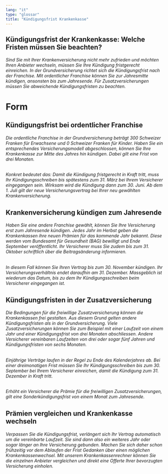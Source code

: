 ```yaml
---
lang: "it"
type: "glossar"
title: "Kündigungsfrist Krankenkasse"
---
```


## Kündigungsfrist der Krankenkasse: Welche Fristen müssen Sie beachten?

###### Sind Sie mit Ihrer Krankenversicherung nicht mehr zufrieden und möchten Ihren Anbieter wechseln, müssen Sie Ihre Kündigung fristgerecht einreichen. In der Grundversicherung richtet sich die Kündigungsfrist nach der Franchise. Mit ordentlicher Franchise können Sie zur Jahresmitte kündigen, ansonsten bis zum Jahresende. Für Zusatzversicherungen müssen Sie abweichende Kündigungsfristen zu beachten.

# Form

## Kündigungsfrist bei ordentlicher Franchise

###### Die ordentliche Franchise in der Grundversicherung beträgt 300 Schweizer Franken für Erwachsene und 0 Schweizer Franken für Kinder. Haben Sie ein entsprechendes Versicherungsmodell abgeschlossen, können Sie Ihre Krankenkasse zur Mitte des Jahres hin kündigen. Dabei gilt eine Frist von drei Monaten.

###### Konkret bedeutet das: Damit die Kündigung fristgerecht in Kraft tritt, muss Ihr Kündigungsschreiben bis spätestens zum 31. März bei Ihrem Versicherer eingegangen sein. Wirksam wird die Kündigung dann zum 30. Juni. Ab dem 1. Juli gilt der neue Versicherungsvertrag bei Ihrer neu gewählten Krankenversicherung.

## Krankenversicherung kündigen zum Jahresende

###### Haben Sie eine andere Franchise gewählt, können Sie Ihre Versicherung erst zum Jahresende kündigen. Jedes Jahr im Herbst geben die Krankenkassen ihre neuen Prämien für das kommende Jahr bekannt. Diese werden vom Bundesamt für Gesundheit (BAG) bewilligt und Ende September veröffentlicht. Ihr Versicherer muss Sie zudem bis zum 31. Oktober schriftlich über die Beitragsänderung informieren.

###### In diesem Fall können Sie Ihren Vertrag bis zum 30. November kündigen. Ihr Versicherungsverhältnis endet daraufhin am 31. Dezember. Massgeblich ist wiederum das Datum, bis zu dem Ihr Kündigungsschreiben beim Versicherer eingegangen ist.

## Kündigungsfristen in der Zusatzversicherung

###### Die Bedingungen für die freiwillige Zusatzversicherung können die Krankenkassen frei gestalten. Aus diesem Grund gelten andere Kündigungsfristen als in der Grundversicherung. Viele Zusatzversicherungen können Sie zum Beispiel mit einer Laufzeit von einem Jahr und einer Kündigungsfrist von drei Monaten abschliessen. Andere Versicherer vereinbaren Laufzeiten von drei oder sogar fünf Jahren und Kündigungsfristen von sechs Monaten.

###### Einjährige Verträge laufen in der Regel zu Ende des Kalenderjahres ab. Bei einer dreimonatigen Frist müssen Sie Ihr Kündigungsschreiben bis zum 30. September bei Ihrem Versicherer einreichen, damit die Kündigung zum 31. Dezember in Kraft tritt.

###### Erhöht ein Versicherer die Prämie für die freiwilligen Zusatzversicherungen, gilt eine Sonderkündigungsfrist von einem Monat zum Jahresende.

## Prämien vergleichen und Krankenkasse wechseln

###### Verpassen Sie die Kündigungsfrist, verlängert sich Ihr Vertrag automatisch um die vereinbarte Laufzeit. Sie sind dann also ein weiteres Jahr oder sogar länger an Ihre Versicherung gebunden. Machen Sie sich daher schon frühzeitig vor dem Ablaufen der Frist Gedanken über einen möglichen Krankenkassenwechsel. Mit unserem Krankenkassenrechner können Sie die einzelnen Anbieter vergleichen und direkt eine Offerte Ihrer bevorzugten Versicherung einholen.
